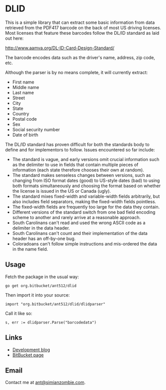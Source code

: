 DLID
====

This is a simple library that can extract some basic information from data
retrieved from the PDF417 barcode on the back of most US driving licenses.  Most
licenses that feature these barcodes follow the DL/ID standard as laid out here:

http://www.aamva.org/DL-ID-Card-Design-Standard/

The barcode encodes data such as the driver's name, address, zip code, etc.

Although the parser is by no means complete, it will currently extract:

 - First name
 - Middle name
 - Last name
 - Street
 - City
 - State
 - Country
 - Postal code
 - Sex
 - Social security number
 - Date of birth

The DL/ID standard has proven difficult for both the standards body to define
and for implementors to follow.  Issues encountered so far include:

 - The standard is vague, and early versions omit crucial information such as
   the delimiter to use in fields that contain multiple pieces of information
   (each state therefore chooses their own at random).
 - The standard makes senseless changes between versions, such as changing from
   ISO format dates (good) to US-style dates (bad) to using both formats
   simultaneously and choosing the format based on whether the license is issued
   in the US or Canada (ugly).
 - The standard mixes fixed-width and variable-width fields arbitrarily, but
   also includes field separators, making the fixed-width fields pointless.
 - The fixed-width fields are frequently too large for the data they contain.
 - Different versions of the standard switch from one bad field encoding scheme
   to another and rarely arrive at a reasonable approach.
 - South Carolinans can't read and used the wrong ASCII code as a delimiter in
   the data header.
 - South Carolinans can't count and their implementation of the data header has
   an off-by-one bug.
 - Coloradoans can't follow simple instructions and mis-ordered the data in the
   name field.


Usage
-----

Fetch the package in the usual way:

    go get org.bitbucket/ant512/dlid

Then import it into your source:

    import "org.bitbucket/ant512/dlid/dlidparser"

Call it like so:

    s, err := dlidparser.Parse("barcodedata")


Links
-----

 - [Development blog][1]
 - [BitBucket page][2]

  [1]: http://simianzombie.com
  [2]: http://bitbucket.org/ant512/dlid


Email
-----

  Contact me at <ant@simianzombie.com>.

